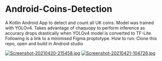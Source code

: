 # Android-Coins-Detection
A Kotlin Android App to detect and count all UK coins. Model was trained with YOLOv4. Takes advantage of chaquopy to perform inference as accuracy drops drastically when YOLOv4 model is converted to TF-Lite. Following is a link to a minimised Figma proptotype. 
How to run:
Clone this repo, open and build in Android studio


[![Screenshot-20210420-215458.jpg](https://i.postimg.cc/NfS5tG2M/Screenshot-20210420-215458.jpg)](https://postimg.cc/mt3bNswf) [![Screenshot-20210421-104726.jpg](https://i.postimg.cc/4xHHHHRV/Screenshot-20210421-104726.jpg)](https://postimg.cc/qN0v9RRv)



